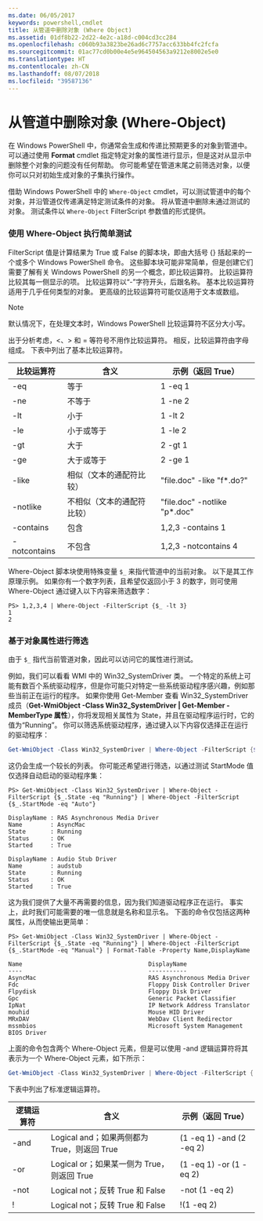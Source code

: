 ```yaml
---
ms.date: 06/05/2017
keywords: powershell,cmdlet
title: 从管道中删除对象 (Where Object)
ms.assetid: 01df8b22-2d22-4e2c-a18d-c004cd3cc284
ms.openlocfilehash: c060b93a3823be26ad6c7757acc633bb4fc2fcfa
ms.sourcegitcommit: 01ac77cd0b00e4e5e964504563a9212e8002e5e0
ms.translationtype: HT
ms.contentlocale: zh-CN
ms.lasthandoff: 08/07/2018
ms.locfileid: "39587136"
---
```

# <a name="removing-objects-from-the-pipeline-where-object"></a>从管道中删除对象 (Where-Object)

在 Windows PowerShell 中，你通常会生成和传递比预期更多的对象到管道中。 可以通过使用 **Format** cmdlet 指定特定对象的属性进行显示，但是这对从显示中删除整个对象的问题没有任何帮助。 你可能希望在管道末尾之前筛选对象，以便你可以只对初始生成对象的子集执行操作。

借助 Windows PowerShell 中的 `Where-Object` cmdlet，可以测试管道中的每个对象，并沿管道仅传递满足特定测试条件的对象。 将从管道中删除未通过测试的对象。 测试条件以 `Where-Object` FilterScript 参数值的形式提供。

### <a name="performing-simple-tests-with-where-object"></a>使用 Where-Object 执行简单测试

FilterScript 值是计算结果为 True 或 False 的脚本块，即由大括号 {} 括起来的一个或多个 Windows PowerShell 命令。 这些脚本块可能非常简单，但是创建它们需要了解有关 Windows PowerShell 的另一个概念，即比较运算符。 比较运算符比较其每一侧显示的项。 比较运算符以“-”字符开头，后跟名称。 基本比较运算符适用于几乎任何类型的对象。 更高级的比较运算符可能仅适用于文本或数组。

> [!NOTE]
> 默认情况下，在处理文本时，Windows PowerShell 比较运算符不区分大小写。

出于分析考虑，<、> 和 = 等符号不用作比较运算符。 相反，比较运算符由字母组成。 下表中列出了基本比较运算符。

|比较运算符|含义|示例（返回 True）|
|-----------------------|-----------|--------------------------|
|-eq|等于|1 -eq 1|
|-ne|不等于|1 -ne 2|
|-lt|小于|1 -lt 2|
|-le|小于或等于|1 -le 2|
|-gt|大于|2 -gt 1|
|-ge|大于或等于|2 -ge 1|
|-like|相似（文本的通配符比较）|"file.doc" -like "f\*.do?"|
|-notlike|不相似（文本的通配符比较）|"file.doc" -notlike "p\*.doc"|
|-contains|包含|1,2,3 -contains 1|
|-notcontains|不包含|1,2,3 -notcontains 4|

Where-Object 脚本块使用特殊变量 `$_` 来指代管道中的当前对象。 以下是其工作原理示例。 如果你有一个数字列表，且希望仅返回小于 3 的数字，则可使用 Where-Object 通过键入以下内容来筛选数字：

```
PS> 1,2,3,4 | Where-Object -FilterScript {$_ -lt 3}
1
2
```

### <a name="filtering-based-on-object-properties"></a>基于对象属性进行筛选

由于 `$_` 指代当前管道对象，因此可以访问它的属性进行测试。

例如，我们可以看看 WMI 中的 Win32_SystemDriver 类。 一个特定的系统上可能有数百个系统驱动程序，但是你可能只对特定一些系统驱动程序感兴趣，例如那些当前正在运行的程序。 如果你使用 Get-Member 查看 Win32_SystemDriver 成员（**Get-WmiObject -Class Win32_SystemDriver | Get-Member -MemberType 属性**），你将发现相关属性为 State，并且在驱动程序运行时，它的值为“Running”。 你可以筛选系统驱动程序，通过键入以下内容仅选择正在运行的驱动程序：

```powershell
Get-WmiObject -Class Win32_SystemDriver | Where-Object -FilterScript {$_.State -eq 'Running'}
```

这仍会生成一个较长的列表。 你可能还希望进行筛选，以通过测试 StartMode 值仅选择自动启动的驱动程序集：

```
PS> Get-WmiObject -Class Win32_SystemDriver | Where-Object -FilterScript {$_.State -eq "Running"} | Where-Object -FilterScript {$_.StartMode -eq "Auto"}

DisplayName : RAS Asynchronous Media Driver
Name        : AsyncMac
State       : Running
Status      : OK
Started     : True

DisplayName : Audio Stub Driver
Name        : audstub
State       : Running
Status      : OK
Started     : True
```

这为我们提供了大量不再需要的信息，因为我们知道驱动程序正在运行。 事实上，此时我们可能需要的唯一信息就是名称和显示名。 下面的命令仅包括这两种属性，从而使输出更简单：

```
PS> Get-WmiObject -Class Win32_SystemDriver | Where-Object -FilterScript {$_.State -eq "Running"} | Where-Object -FilterScript {$_.StartMode -eq "Manual"} | Format-Table -Property Name,DisplayName

Name                                    DisplayName
----                                    -----------
AsyncMac                                RAS Asynchronous Media Driver
Fdc                                     Floppy Disk Controller Driver
Flpydisk                                Floppy Disk Driver
Gpc                                     Generic Packet Classifier
IpNat                                   IP Network Address Translator
mouhid                                  Mouse HID Driver
MRxDAV                                  WebDav Client Redirector
mssmbios                                Microsoft System Management BIOS Driver
```

上面的命令包含两个 Where-Object 元素，但是可以使用 -and 逻辑运算符将其表示为一个 Where-Object 元素，如下所示：

```powershell
Get-WmiObject -Class Win32_SystemDriver | Where-Object -FilterScript { ($_.State -eq 'Running') -and ($_.StartMode -eq 'Manual') } | Format-Table -Property Name,DisplayName
```

下表中列出了标准逻辑运算符。

|逻辑运算符|含义|示例（返回 True）|
|--------------------|-----------|--------------------------|
|-and|Logical and；如果两侧都为 True，则返回 True|(1 -eq 1) -and (2 -eq 2)|
|-or|Logical or；如果某一侧为 True，则返回 True|(1 -eq 1) -or (1 -eq 2)|
|-not|Logical not；反转 True 和 False|-not (1 -eq 2)|
|\!|Logical not；反转 True 和 False|\!(1 -eq 2)|
